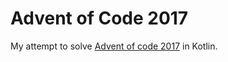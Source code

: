 # Advent of Code 2017
My attempt to solve [Advent of code 2017](https://adventofcode.com/2017) in Kotlin.
